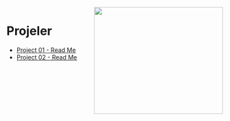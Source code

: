 
<img align="right" width="300" height="250" src="https://thumbs.gfycat.com/DifficultLimpingBubblefish-max-1mb.gif">

# Projeler

- [Project 01 - Read Me](https://github.com/senaecelik/UpSchool-Progress/tree/main/Projeler/Project%2001%20-%20Layout%20Exercise%20Project#readme)
- [Project 02 - Read Me](https://github.com/senaecelik/UpSchool-Progress/tree/main/Projeler/Project%2002%20-%20Android%20Tween%20Animation%20Sample#readme)



